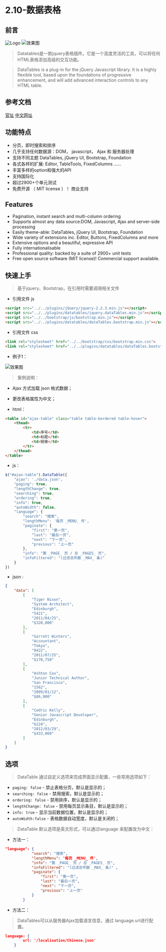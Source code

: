 
# 2.10-数据表格

## 前言

![Logo](../img/data-table/logo.png)
![效果图](../img/data-table/data-table.png)

> Datatables是一款jquery表格插件。它是一个高度灵活的工具，可以将任何HTML表格添加高级的交互功能。

> DataTables is a plug-in for the jQuery Javascript library. It is a highly flexible tool, based upon the foundations of progressive enhancement, and will add advanced interaction controls to any HTML table.

## 参考文档

[官址]( https://datatables.net/ )  [中文网址](http://www.datatables.club/)

## 功能特点

- 分页，即时搜索和排序
- 几乎支持任何数据源：DOM， javascript， Ajax 和 服务器处理
- 支持不同主题 DataTables, jQuery UI, Bootstrap, Foundation
- 各式各样的扩展: Editor, TableTools, FixedColumns ……
- 丰富多样的option和强大的API
- 支持国际化
- 超过2900+个单元测试
- 免费开源 （ MIT license ）！ 商业支持

## Features

- Pagination, instant search and multi-column ordering
- Supports almost any data source:DOM, Javascript, Ajax and server-side processing
- Easily theme-able: DataTables, jQuery UI, Bootstrap, Foundation
- Wide variety of extensions inc. Editor, Buttons, FixedColumns and more
- Extensive options and a beautiful, expressive API
- Fully internationalisable
- Professional quality: backed by a suite of 2900+ unit tests
- Free open source software (MIT license)! Commercial support available.

## 快速上手

> 基于jquery、Bootstrap，在引用时需要调用相关文件

- 引用文件 js

```html
<script src="../../plugins/jQuery/jquery-2.2.3.min.js"></script>
<script src="../../plugins/datatables/jquery.dataTables.min.js"></script>
<script src="../../bootstrap/js/bootstrap.min.js"></script>
<script src="../../plugins/datatables/dataTables.bootstrap.min.js"></script>
```

- 引用文件 css

```html
<link rel="stylesheet" href="../../bootstrap/css/bootstrap.min.css">
<link rel="stylesheet" href="../../plugins/datatables/dataTables.bootstrap.css">
```

- 例子1：

![效果图](../img/data-table/data-table.png)

> 案例说明：

- Ajax 方式加载 json 格式数据；

- 更改表格属性为中文；

- html：

```html
<table id="ajax-table" class="table table-bordered table-hover">
    <thead>
        <tr>
            <td>序号</td>
            <td>标题</td>
            <td>链接</td>
        </tr>
    </thead>				
</table>
```

- js：

```javascript
$("#ajax-table").DataTable({
    "ajax": './data.json',  
    "paging": true,
    "lengthChange": true, 
    "searching": true, 
    "ordering": true, 
    "info": true,
    "autoWidth": false,
    "language": {
        "search": "搜索",
        "lengthMenu": '每页 _MENU_ 件',
        "paginate": {
            "first": "第一页",
            "last": "最后一页",
            "next": "下一页",
            "previous": "上一页"
        },
        "info": "第 _PAGE_ 页 / 总 _PAGES_ 页",  
        "infoFiltered": "(过滤总件数 _MAX_ 条)"  
    }
})
```

- json :

```json
{
    "data": [
		[
			"Tiger Nixon",
			"System Architect",
			"Edinburgh",
			"5421",
			"2011/04/25",
			"$320,800"
		],
		[
			"Garrett Winters",
			"Accountant",
			"Tokyo",
			"8422",
			"2011/07/25",
			"$170,750"
		],
		[
			"Ashton Cox",
			"Junior Technical Author",
			"San Francisco",
			"1562",
			"2009/01/12",
			"$86,000"
		],
		[
			"Cedric Kelly",
			"Senior Javascript Developer",
			"Edinburgh",
			"6224",
			"2012/03/29",
			"$433,060"
		]
    ]
}
```

## 选项

> DataTable 通过自定义选项来完成界面显示配置，一些常用选项如下：

- <code>paging: false</code>       - 禁止表格分页，默认是显示的；
- <code>searching: false</code>    - 禁用搜索，默认是显示的；
- <code>ordering: false</code>     - 禁用排序，默认是显示的；
- <code>lengthChange: false</code> - 禁用每页显示条目，默认是显示的；
- <code>info: true</code>          - 显示当前数据位置，默认是显示的；
- <code>autoWidth:false</code>     - 表格数据自动宽度，默认是关闭的；

> DataTable 默认选项是英文形式，可以通过language 来配置改为中文：

- 方法一：

```json
"language": {
            "search": "搜索",
            "lengthMenu": '每页 _MENU_ 件',
            "info": "第 _PAGE_ 页 / 总 _PAGES_ 页",  
            "infoFiltered": "(过滤总件数 _MAX_ 条)" ,
            "paginate": {
                "first": "第一页",
                "last": "最后一页",
                "next": "下一页",
                "previous": "上一页"
            }					 
        }
```

- 方法二：

> DataTables可以从服务器Ajax加载语言信息，通过 language.url进行配置。

```json
language: {
        url: '/localisation/Chinese.json'
    }
```
